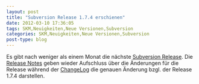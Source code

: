 ```yaml
---
layout: post
title: "Subversion Release 1.7.4 erschienen"
date: 2012-03-10 17:36:05
tags: SKM,Neuigkeiten,Neue Versionen,Subversion
categories: SKM,Neuigkeiten,Neue Versionen,Subversion
post-type: blog
---
```

Es gibt nach weniger als einem Monat die nächste <a href="http://svn.haxx.se/users/archive-2012-03/0147.shtml"  title="Release Announcement">Subversion Release</a>.  Die <a href="http://subversion.apache.org/docs/release-notes/1.7.html"  title="Release Notes">Release Notes</a> geben wieder Aufschluss über die Änderungen für die Release während der <a href="http://svn.apache.org/repos/asf/subversion/tags/1.7.3/CHANGES"  title="Change Log">ChangeLog</a> die genauen Änderung bzgl. der Release 1.7.4 darstellen.
